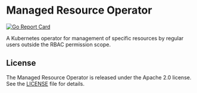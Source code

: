 # Managed Resource Operator

[![Go Report Card](https://goreportcard.com/report/isLonerism/managed-resource-operator "Go Report Card")](https://goreportcard.com/report/isLonerism/managed-resource-operator)

A Kubernetes operator for management of specific resources by regular users outside the RBAC permission scope.

## License

The Managed Resource Operator is released under the Apache 2.0 license. See the [LICENSE][license_file] file for details.

[license_file]:./LICENSE
